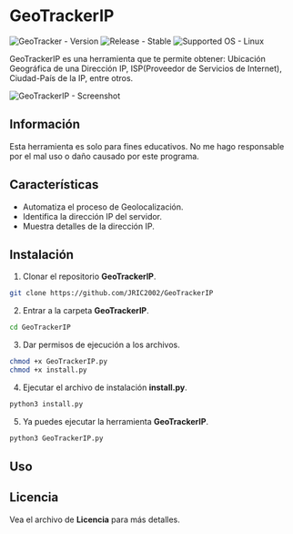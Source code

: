 # GeoTrackerIP
![GeoTracker - Version](https://img.shields.io/badge/GeoTrackerIP-v2.0-brightgreen)
![Release - Stable](https://img.shields.io/badge/Release-Stable-brightgreen)
![Supported OS - Linux](https://img.shields.io/badge/Supported%20OS-Linux-blue)

GeoTrackerIP es una herramienta que te permite obtener: Ubicación Geográfica de una Dirección IP, ISP(Proveedor de Servicios de Internet), Ciudad-País de la IP, entre otros.

![GeoTrackerIP - Screenshot](https://github.com/JRIC2002/GeoTrackerIP/blob/master/.Screenshots/GeoTrackerIP-Screenshot(01).jpg)

## Información
Esta herramienta es solo para fines educativos. No me hago responsable por el mal uso o daño causado por este programa.

## Características
* Automatiza el proceso de Geolocalización.
* Identifica la dirección IP del servidor.
* Muestra detalles de la dirección IP.

## Instalación
1. Clonar el repositorio **GeoTrackerIP**.

```sh
git clone https://github.com/JRIC2002/GeoTrackerIP
```

2. Entrar a la carpeta **GeoTrackerIP**.

```sh
cd GeoTrackerIP
```

3. Dar permisos de ejecución a los archivos.

```sh
chmod +x GeoTrackerIP.py
chmod +x install.py
```
4. Ejecutar el archivo de instalación **install.py**.

```sh
python3 install.py
```

5. Ya puedes ejecutar la herramienta **GeoTrackerIP**.

```sh
python3 GeoTrackerIP.py
```

## Uso


## Licencia
Vea el archivo de **Licencia** para más detalles.
